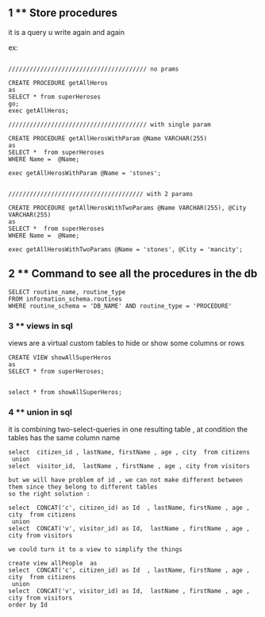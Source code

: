 ## 1 ** Store procedures 

it is a query u write again and again 

ex:  

```

/////////////////////////////////////// no prams 

CREATE PROCEDURE getAllHeros 
as 
SELECT * from superHeroses
go;
exec getAllHeros;

/////////////////////////////////////// with single param 

CREATE PROCEDURE getAllHerosWithParam @Name VARCHAR(255) 
as 
SELECT *  from superHeroses
WHERE Name =  @Name;

exec getAllHerosWithParam @Name = 'stones';


////////////////////////////////////// with 2 params 

CREATE PROCEDURE getAllHerosWithTwoParams @Name VARCHAR(255), @City VARCHAR(255) 
as 
SELECT *  from superHeroses
WHERE Name =  @Name;

exec getAllHerosWithTwoParams @Name = 'stones', @City = 'mancity';

```

## 2 ** Command to see all the procedures in the db
```
SELECT routine_name, routine_type
FROM information_schema.routines
WHERE routine_schema = 'DB_NAME' AND routine_type = 'PROCEDURE'

```



### 3 ** views in sql 
views are a virtual custom tables to hide or show some columns or rows 

```
CREATE VIEW showAllSuperHeros
as 
SELECT * from superHeroses;


select * from showAllSuperHeros;

```



### 4 ** union in sql 
it is combining two-select-queries in one resulting table , at condition the tables has the same column name 

```
select  citizen_id , lastName, firstName , age , city  from citizens
 union 
select  visitor_id,  lastName , firstName , age , city from visitors 

but we will have problem of id , we can not make different between them since they belong to different tables 
so the right solution :

select  CONCAT('c', citizen_id) as Id  , lastName, firstName , age , city  from citizens
 union 
select  CONCAT('v', visitor_id) as Id,  lastName , firstName , age , city from visitors 

we could turn it to a view to simplify the things 

create view allPeople  as 
select  CONCAT('c', citizen_id) as Id  , lastName, firstName , age , city  from citizens
 union 
select  CONCAT('v', visitor_id) as Id,  lastName , firstName , age , city from visitors 
order by Id 

``` 